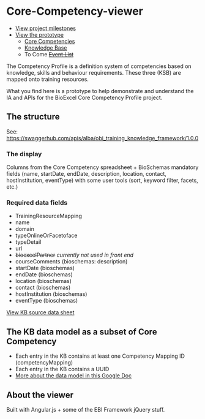 # Core-Competency-viewer
- [View project milestones](https://github.com/ebiwd/Core-Competency-viewer/milestones?direction=asc&sort=due_date&state=open)
- [View the prototype](https://ebiwd.github.io/Core-Competency-viewer/)
  - [Core Competencies](https://ebiwd.github.io/Core-Competency-viewer/drupal-angularJS/competency_profile)
  - [Knowledge Base](https://ebiwd.github.io/Core-Competency-viewer/drupal-angularJS/knowledge_resource)
  - To Come ~~[Event List](https://ebiwd.github.io/Core-Competency-viewer/event-list)~~

The Competency Profile is a definition system of competencies based on knowledge, skills and behaviour requirements. These three (KSB) are mapped onto training resources.

What you find here is a prototype to help demonstrate and understand the IA and APIs for the BioExcel Core Competency Profile project.

## The structure
See: https://swaggerhub.com/apis/alba/obi_training_knowledge_framework/1.0.0

### The display
Columns from the Core Competency spreadsheet + BioSchemas mandatory fields (name, startDate, endDate, description, location, contact, hostInstitution, eventType) with some user tools (sort, keyword filter, facets, etc.)

### Required data fields
- TrainingResourceMapping
- name
- domain
- typeOnlineOrFacetoface
- typeDetail
- url
- ~~bioexcelPartner~~ _currently not used in front end_
- courseComments (bioschemas: description)
- startDate (bioschemas)
- endDate (bioschemas)
- location (bioschemas)
- contact (bioschemas)
- hostInstitution (bioschemas)
- eventType (bioschemas)

[View KB source data sheet](https://docs.google.com/spreadsheets/d/1R75b-HpHg0omN4FpdRLVNJpN0efmw5eGeSV5xA8xSlY/edit#gid=756395543)

## The KB data model as a subset of Core Competency
  - Each entry in the KB contains at least one Competency Mapping ID (competencyMapping)
  - Each entry in the KB contains a UUID
  - [More about the data model in this Google Doc](https://calendar.google.com/calendar/render?pli=1#main_7)

## About the viewer
Built with Angular.js + some of the EBI Framework jQuery stuff. 
